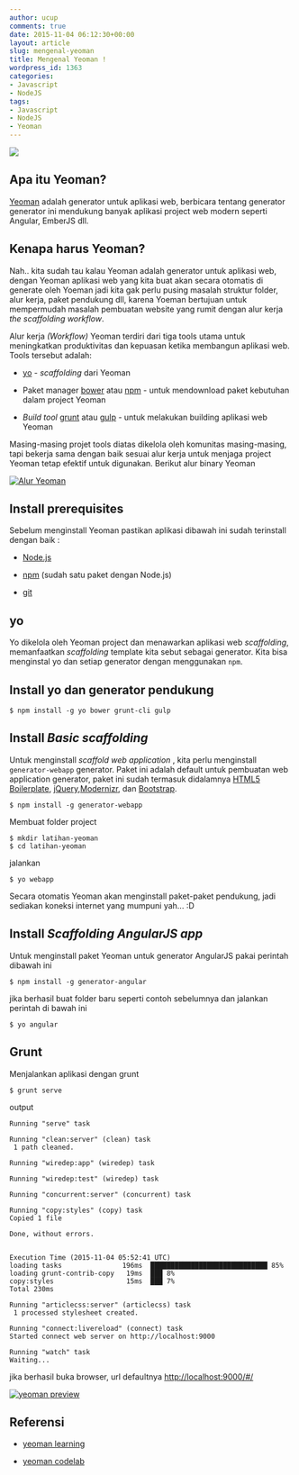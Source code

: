 ```yaml
---
author: ucup
comments: true
date: 2015-11-04 06:12:30+00:00
layout: article
slug: mengenal-yeoman
title: Mengenal Yeoman !
wordpress_id: 1363
categories:
- Javascript
- NodeJS
tags:
- Javascript
- NodeJS
- Yeoman
---
```


![](http://i66.tinypic.com/2ytw4g2.jpg)

## Apa itu Yeoman?

[Yeoman](http://yeoman.io/) adalah generator untuk aplikasi web, berbicara tentang generator generator ini mendukung banyak aplikasi project web modern seperti Angular, EmberJS dll.


## Kenapa harus Yeoman?



Nah.. kita sudah tau kalau Yeoman adalah generator untuk aplikasi web, dengan Yeoman aplikasi web yang kita buat akan secara otomatis di generate oleh Yoeman jadi kita gak perlu pusing masalah struktur folder, alur kerja, paket pendukung dll, karena Yoeman bertujuan untuk mempermudah masalah pembuatan website yang rumit dengan alur kerja _the scaffolding workflow_.

<!-- more -->

Alur kerja _(Workflow)_ Yeoman terdiri dari tiga tools utama untuk meningkatkan produktivitas dan kepuasan ketika membangun aplikasi web. Tools tersebut adalah:





  * [yo](https://github.com/yeoman/yo) - _scaffolding_ dari Yeoman


  * Paket manager [bower](http://bower.io/) atau [npm](https://www.npmjs.com/) - untuk mendownload paket kebutuhan dalam project Yeoman


  * _Build tool_ [grunt](http://gruntjs.com/) atau [gulp](http://gulpjs.com/) - untuk melakukan building aplikasi web Yeoman



Masing-masing projet tools diatas dikelola oleh komunitas masing-masing, tapi bekerja sama dengan baik sesuai alur kerja untuk menjaga project Yeoman tetap efektif untuk digunakan. Berikut alur binary Yeoman

[![Alur Yeoman](https://camo.githubusercontent.com/b3665911e14793c7141619f3b6be380f8b92e61d/687474703a2f2f79656f6d616e2e696f2f7374617469632f776f726b666c6f772e356364653834653363302e6a7067)](https://camo.githubusercontent.com/b3665911e14793c7141619f3b6be380f8b92e61d/687474703a2f2f79656f6d616e2e696f2f7374617469632f776f726b666c6f772e356364653834653363302e6a7067)



## [](https://github.com/timposu/source-kode-tutorial/tree/master/yeoman#install-prerequisites)Install prerequisites



Sebelum menginstall Yeoman pastikan aplikasi dibawah ini sudah terinstall dengan baik :





  * [Node.js](https://nodejs.org/)


  * [npm](https://www.npmjs.com/) (sudah satu paket dengan Node.js)


  * [git](https://git-scm.com/)





## [](https://github.com/timposu/source-kode-tutorial/tree/master/yeoman#yo)yo



Yo dikelola oleh Yeoman project dan menawarkan aplikasi web _scaffolding_, memanfaatkan _scaffolding_ template kita sebut sebagai generator. Kita bisa menginstal yo dan setiap generator dengan menggunakan `npm`.



## [](https://github.com/timposu/source-kode-tutorial/tree/master/yeoman#install-yo-dan-generator-pendukung)Install yo dan generator pendukung





    $ npm install -g yo bower grunt-cli gulp








## [](https://github.com/timposu/source-kode-tutorial/tree/master/yeoman#install-basic-scaffolding)Install _Basic scaffolding_



Untuk menginstall _scaffold web application_ , kita perlu menginstall `generator-webapp` generator. Paket ini adalah default untuk pembuatan web application generator, paket ini sudah termasuk didalamnya [HTML5 Boilerplate](https://html5boilerplate.com/), [jQuery](http://jquery.com/),[Modernizr](http://modernizr.com/), dan [Bootstrap](http://getbootstrap.com/).



    $ npm install -g generator-webapp




Membuat folder project



    $ mkdir latihan-yeoman
    $ cd latihan-yeoman




jalankan



    $ yo webapp




Secara otomatis Yeoman akan menginstall paket-paket pendukung, jadi sediakan koneksi internet yang mumpuni yah... :D



## [](https://github.com/timposu/source-kode-tutorial/tree/master/yeoman#install-scaffolding-angularjs-app)Install _Scaffolding AngularJS app_



Untuk menginstall paket Yeoman untuk generator AngularJS pakai perintah dibawah ini



    $ npm install -g generator-angular




jika berhasil buat folder baru seperti contoh sebelumnya dan jalankan perintah di bawah ini



    $ yo angular






## [](https://github.com/timposu/source-kode-tutorial/tree/master/yeoman#grunt)Grunt



Menjalankan aplikasi dengan grunt



    $ grunt serve




output






    Running "serve" task

    Running "clean:server" (clean) task
     1 path cleaned.

    Running "wiredep:app" (wiredep) task

    Running "wiredep:test" (wiredep) task

    Running "concurrent:server" (concurrent) task

    Running "copy:styles" (copy) task
    Copied 1 file

    Done, without errors.


    Execution Time (2015-11-04 05:52:41 UTC)
    loading tasks               196ms  █████████████████████████████ 85%
    loading grunt-contrib-copy   19ms  ███ 8%
    copy:styles                  15ms  ███ 7%
    Total 230ms

    Running "articlecss:server" (articlecss) task
     1 processed stylesheet created.

    Running "connect:livereload" (connect) task
    Started connect web server on http://localhost:9000

    Running "watch" task
    Waiting...









jika berhasil buka browser, url defaultnya [http://localhost:9000/#/](http://localhost:9000/#/)

[![yeoman preview](https://raw.githubusercontent.com/timposu/source-kode-tutorial/master/yeoman/img/pic.png)](https://raw.githubusercontent.com/timposu/source-kode-tutorial/master/yeoman/img/pic.png)



## [](https://github.com/timposu/source-kode-tutorial/tree/master/yeoman#referensi)Referensi







  * [yeoman learning](http://yeoman.io/learning/)


  * [yeoman codelab](http://yeoman.io/codelab/index.html)
